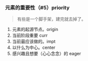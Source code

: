 ### 元素的重要性（#5）priority

> 有些是一个脚手架，建完就去掉了。

1. 元素的起源节点。origin
2. 当前阶段重要 curr
3. 当前最应该做的。impt
4. 以什么为中心。center
5. 感兴趣且想要（心心念念）的 eager